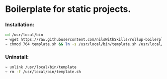 # Boilerplate for static projects.

### Installation:

```bash
cd /usr/local/bin
~ wget https://raw.githubusercontent.com/nilsWithSkills/rollup-boilerplate/master/template.sh
~ chmod 764 template.sh && ln -s /usr/local/bin/template.sh /usr/local/bin/template
```

### Uninstall:

```bash
~ unlink /usr/local/bin/template
~ rm -f /usr/local/bin/template.sh
``` 

